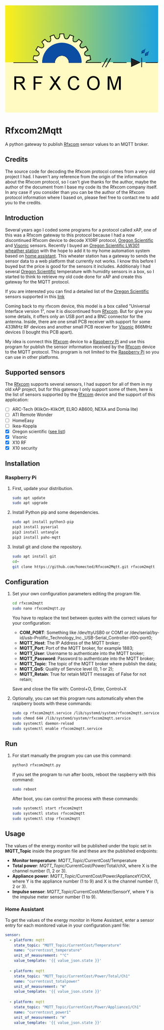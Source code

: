 ![rfxcom logo](logo.jpg)
# Rfxcom2Mqtt
A python gateway to publish [Rfxcom](http://www.rfxcom.com) sensor values to an MQTT broker.

## Credits
The source code for decoding the Rfxcom protocol comes from a very old project I had. I haven't any reference from the origin of the information about the Rfxcom protocol, so I can't give thanks for the author, maybe the author of the document from I base my code its the Rfxcom company itself. In any case if you consider than you can be the author of the Rfxcom protocol information where I based on, please feel free to contact me to add you to the credits.

## Introduction
Several years ago I coded some programs for a protocol called xAP, one of this was a Rfxcom gateway to this protocol because I had a now discontinued Rfxcom device to decode X10RF protocol, [Oregon Scientific](http://global.oregonscientific.com/) and [Visonic](https://www.visonic.com/) sensors. Recently I buyed an [Oregon Scientific LW301 wheather station](https://www.oregonscientificstore.com/c-38-lw301.aspx) with the hope to add it to my home automation system based on [home assistant](https://www.home-assistant.io/). This wheater station has a gateway to sends the sensor data to a web platform that currently not works. I know this before I buyed but the price is good for the sensors it includes. Additionaly I had several [Oregon Scientific](http://global.oregonscientific.com/) temperature with humidity sensors in a box, so I started to think to retrieve my old code done for xAP and create this gateway for the MQTT protocol.

If you are interested you can find a detailed list of the [Oregon Scientific](http://global.oregonscientific.com/) sensors supported in this [link](http://www.rfxcom.com/epages/78165469.sf/en_GB/#oregon)

Coming back to my rfxcom device, this model is a box called "Universal Interface version 1", now it is discontinued from [Rfxcom](http://www.rfxcom.com). But for give you some details, it offers only an USB port and a BNC connector for the antenna. Inside, there are one small PCB receiver with support for some 433MHz RF devices and another small PCB receiver for [Visonic](https://www.visonic.com/) 866MHz devices (I bought this PCB apart).

My idea is connect this [Rfxcom](http://www.rfxcom.com) device to a [Raspberry Pi](https://www.raspberrypi.org/) and use this program for publish the sensor information received by the [Rfxcom](http://www.rfxcom.com) device to the MQTT protocol. This program is not limited to the [Raspberry Pi](https://www.raspberrypi.org/) so you can use in other platforms.

## Supported sensors

The [Rfxcom](http://www.rfxcom.com) supports several sensors, I had support for all of them in my old xAP project, but for this gateway I only support some of them, here is the list of sensors supported by the [Rfxcom](http://www.rfxcom.com) device and the support of this application:

- [ ] ARC-Tech (KlikOn-KlikOff, ELRO AB600, NEXA and Domia lite)
- [ ] ATI Remote Wonder
- [ ] HomeEasy
- [ ] Ikea-Koppla
- [x] Oregon scientific ([see list](http://www.rfxcom.com/epages/78165469.sf/en_GB/#oregon))
- [x] Visonic
- [x] X10 RF
- [x] X10 security

## Installation

### Raspberry Pi

1. First, update your distribution.

   ```sh
   sudo apt update
   sudo apt upgrade
   ```
   
2. Install Python pip and some dependencies.

   ```sh
   sudo apt install python3-pip
   pip3 install pyserial
   pip3 install untangle
   pip3 install paho-mqtt
   ```
 
3. Install git and clone the repository.

   ```sh
   sudo apt install git
   cd~
   git clone https://github.com/homected/Rfxcom2Mqtt.git rfxcom2mqtt
   ```

## Configuration

1. Set your own configuration parameters editing the program file.

   ```sh
   cd rfxcom2mqtt
   sudo nano rfxcom2mqtt.py
   ```

	You have to replace the text between quotes with the correct values for your configuration:
  
  	- **COM_PORT**: Something like /dev/ttyUSB0 or COM1 or /dev/serial/by-id/usb-Prolific_Technology_Inc._USB-Serial_Controller-if00-port0;
  	- **MQTT_Host**: The IP Address of the MQTT broker;
  	- **MQTT_Port**: Port of the MQTT broker, for example 1883;
  	- **MQTT_User**: Username to authenticate into the MQTT broker;
  	- **MQTT_Password**: Password to authenticate into the MQTT broker;
  	- **MQTT_Topic**: The topic of the MQTT broker where publish the data;
  	- **MQTT_QoS**: Quality of Service level (0, 1 or 2);
  	- **MQTT_Retain**: True for retain MQTT messages of False for not retain;

  	Save and close the file with: Control+O, Enter, Control+X
  
  
2. Optionally, you can set this program runs automatically when the raspberry boots with these commands:

   ```sh
   sudo cp rfxcom2mqtt.service /lib/systemd/system/rfxcom2mqtt.service
   sudo chmod 644 /lib/systemd/system/rfxcom2mqtt.service
   sudo systemctl daemon-reload
   sudo systemctl enable rfxcom2mqtt.service
   ```

## Run

1. For start manually the program you can use this command:

   ```sh
   python3 rfxcom2mqtt.py
   ```

	If you set the program to run after boots, reboot the raspberry with this command:

   ```sh
   sudo reboot
   ```
   
	After boot, you can control the process with these commands:

   ```sh
   sudo systemctl start rfxcom2mqtt
   sudo systemctl status rfxcom2mqtt
   sudo systemctl stop rfxcom2mqtt
   ```

## Usage

The values of the energy monitor will be published under the topic set in **MQTT_Topic** inside the program file and these are the published endpoints:

- **Monitor temperature**: *MQTT_Topic*/CurrentCost/Temperature
- **Total power**: *MQTT_Topic*/CurrentCost/Power/Total/chX, where X is the channel number (1, 2 or 3).
- **Appliance power**: *MQTT_Topic*/CurrentCost/Power/ApplianceY/ChX, where Y is the appliance number (1 to 9) and X is the channel number (1, 2 or 3).
- **Impulse sensor**: *MQTT_Topic*/CurrentCost/Meter/SensorY, where Y is the impulse meter sensor number (1 to 9).

### Home Assistant

To get the values of the energy monitor in Home Assistant, enter a sensor entry for each monitored value in your configuration.yaml file:

   ```yaml
   sensor:
     - platform: mqtt
       state_topic: "MQTT_Topic/CurrentCost/Temperature"
       name: "currentcost_temperature"
       unit_of_measurement: "°C"
       value_template: '{{ value_json.state }}'

     - platform: mqtt
       state_topic: "MQTT_Topic/CurrentCost/Power/Total/Ch1"
       name: "currentcost_totalpower"
       unit_of_measurement: "W"
       value_template: '{{ value_json.state }}'
    
     - platform: mqtt
       state_topic: "MQTT_Topic/CurrentCost/Power/Appliance1/Ch1"
       name: "currentcost_power1"
       unit_of_measurement: "W"
       value_template: '{{ value_json.state }}'
   ```
